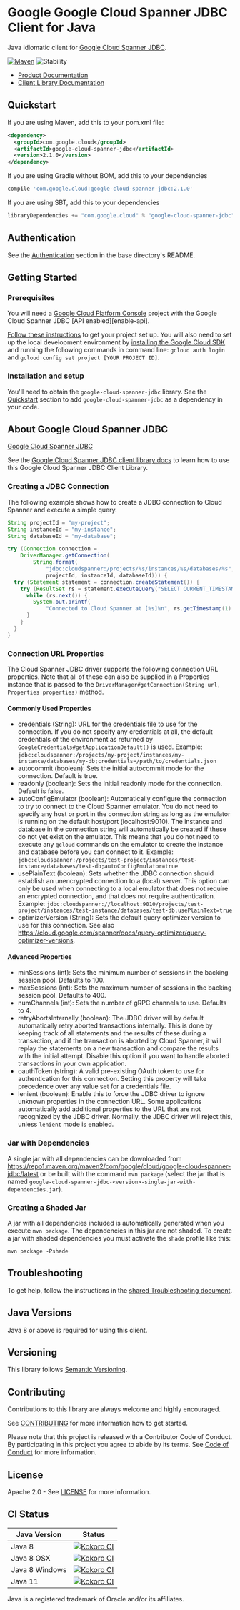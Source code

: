 # Google Google Cloud Spanner JDBC Client for Java

Java idiomatic client for [Google Cloud Spanner JDBC][product-docs].

[![Maven][maven-version-image]][maven-version-link]
![Stability][stability-image]

- [Product Documentation][product-docs]
- [Client Library Documentation][javadocs]

## Quickstart


If you are using Maven, add this to your pom.xml file:

```xml
<dependency>
  <groupId>com.google.cloud</groupId>
  <artifactId>google-cloud-spanner-jdbc</artifactId>
  <version>2.1.0</version>
</dependency>
```

If you are using Gradle without BOM, add this to your dependencies
```Groovy
compile 'com.google.cloud:google-cloud-spanner-jdbc:2.1.0'
```

If you are using SBT, add this to your dependencies
```Scala
libraryDependencies += "com.google.cloud" % "google-cloud-spanner-jdbc" % "2.1.0"
```

## Authentication

See the [Authentication][authentication] section in the base directory's README.

## Getting Started

### Prerequisites

You will need a [Google Cloud Platform Console][developer-console] project with the Google Cloud Spanner JDBC [API enabled][enable-api].

[Follow these instructions][create-project] to get your project set up. You will also need to set up the local development environment by
[installing the Google Cloud SDK][cloud-sdk] and running the following commands in command line:
`gcloud auth login` and `gcloud config set project [YOUR PROJECT ID]`.

### Installation and setup

You'll need to obtain the `google-cloud-spanner-jdbc` library.  See the [Quickstart](#quickstart) section
to add `google-cloud-spanner-jdbc` as a dependency in your code.

## About Google Cloud Spanner JDBC


[Google Cloud Spanner JDBC][product-docs] 

See the [Google Cloud Spanner JDBC client library docs][javadocs] to learn how to
use this Google Cloud Spanner JDBC Client Library.


### Creating a JDBC Connection

The following example shows how to create a JDBC connection to Cloud Spanner and execute a simple query.

```java
String projectId = "my-project";
String instanceId = "my-instance";
String databaseId = "my-database";

try (Connection connection =
    DriverManager.getConnection(
        String.format(
            "jdbc:cloudspanner:/projects/%s/instances/%s/databases/%s",
            projectId, instanceId, databaseId))) {
  try (Statement statement = connection.createStatement()) {
    try (ResultSet rs = statement.executeQuery("SELECT CURRENT_TIMESTAMP()")) {
      while (rs.next()) {
        System.out.printf(
            "Connected to Cloud Spanner at [%s]%n", rs.getTimestamp(1).toString());
      }
    }
  }
}
```

### Connection URL Properties

The Cloud Spanner JDBC driver supports the following connection URL properties. Note that all of
these can also be supplied in a Properties instance that is passed to the
`DriverManager#getConnection(String url, Properties properties)` method.

#### Commonly Used Properties
- credentials (String): URL for the credentials file to use for the connection. If you do not specify any credentials at all, the default credentials of the environment as returned by `GoogleCredentials#getApplicationDefault()` is used. Example: `jdbc:cloudspanner:/projects/my-project/instances/my-instance/databases/my-db;credentials=/path/to/credentials.json`
- autocommit (boolean): Sets the initial autocommit mode for the connection. Default is true.
- readonly (boolean): Sets the initial readonly mode for the connection. Default is false.
- autoConfigEmulator (boolean): Automatically configure the connection to try to connect to the Cloud Spanner emulator. You do not need to specify any host or port in the connection string as long as the emulator is running on the default host/port (localhost:9010). The instance and database in the connection string will automatically be created if these do not yet exist on the emulator. This means that you do not need to execute any `gcloud` commands on the emulator to create the instance and database before you can connect to it. Example: `jdbc:cloudspanner:/projects/test-project/instances/test-instance/databases/test-db;autoConfigEmulator=true`
- usePlainText (boolean): Sets whether the JDBC connection should establish an unencrypted connection to a (local) server. This option can only be used when connecting to a local emulator that does not require an encrypted connection, and that does not require authentication. Example: `jdbc:cloudspanner://localhost:9010/projects/test-project/instances/test-instance/databases/test-db;usePlainText=true`
- optimizerVersion (String): Sets the default query optimizer version to use for this connection. See also https://cloud.google.com/spanner/docs/query-optimizer/query-optimizer-versions.

#### Advanced Properties
- minSessions (int): Sets the minimum number of sessions in the backing session pool. Defaults to 100.
- maxSessions (int): Sets the maximum number of sessions in the backing session pool. Defaults to 400.
- numChannels (int): Sets the number of gRPC channels to use. Defaults to 4.
- retryAbortsInternally (boolean): The JDBC driver will by default automatically retry aborted transactions internally. This is done by keeping track of all statements and the results of these during a transaction, and if the transaction is aborted by Cloud Spanner, it will replay the statements on a new transaction and compare the results with the initial attempt. Disable this option if you want to handle aborted transactions in your own application.
- oauthToken (string): A valid pre-existing OAuth token to use for authentication for this connection. Setting this property will take precedence over any value set for a credentials file.
- lenient (boolean): Enable this to force the JDBC driver to ignore unknown properties in the connection URL. Some applications automatically add additional properties to the URL that are not recognized by the JDBC driver. Normally, the JDBC driver will reject this, unless `lenient` mode is enabled.

### Jar with Dependencies
A single jar with all dependencies can be downloaded from https://repo1.maven.org/maven2/com/google/cloud/google-cloud-spanner-jdbc/latest
or be built with the command `mvn package` (select the jar that is named `google-cloud-spanner-jdbc-<version>-single-jar-with-dependencies.jar`).

### Creating a Shaded Jar

A jar with all dependencies included is automatically generated when you execute `mvn package`.
The dependencies in this jar are not shaded. To create a jar with shaded dependencies you must
activate the `shade` profile like this:

 ```
 mvn package -Pshade
 ```





## Troubleshooting

To get help, follow the instructions in the [shared Troubleshooting document][troubleshooting].

## Java Versions

Java 8 or above is required for using this client.

## Versioning


This library follows [Semantic Versioning](http://semver.org/).


## Contributing


Contributions to this library are always welcome and highly encouraged.

See [CONTRIBUTING][contributing] for more information how to get started.

Please note that this project is released with a Contributor Code of Conduct. By participating in
this project you agree to abide by its terms. See [Code of Conduct][code-of-conduct] for more
information.

## License

Apache 2.0 - See [LICENSE][license] for more information.

## CI Status

Java Version | Status
------------ | ------
Java 8 | [![Kokoro CI][kokoro-badge-image-2]][kokoro-badge-link-2]
Java 8 OSX | [![Kokoro CI][kokoro-badge-image-3]][kokoro-badge-link-3]
Java 8 Windows | [![Kokoro CI][kokoro-badge-image-4]][kokoro-badge-link-4]
Java 11 | [![Kokoro CI][kokoro-badge-image-5]][kokoro-badge-link-5]

Java is a registered trademark of Oracle and/or its affiliates.

[product-docs]: https://cloud.google.com/spanner/docs/use-oss-jdbc
[javadocs]: https://googleapis.dev/java/google-cloud-spanner-jdbc/latest/index.html
[kokoro-badge-image-1]: http://storage.googleapis.com/cloud-devrel-public/java/badges/java-spanner-jdbc/java7.svg
[kokoro-badge-link-1]: http://storage.googleapis.com/cloud-devrel-public/java/badges/java-spanner-jdbc/java7.html
[kokoro-badge-image-2]: http://storage.googleapis.com/cloud-devrel-public/java/badges/java-spanner-jdbc/java8.svg
[kokoro-badge-link-2]: http://storage.googleapis.com/cloud-devrel-public/java/badges/java-spanner-jdbc/java8.html
[kokoro-badge-image-3]: http://storage.googleapis.com/cloud-devrel-public/java/badges/java-spanner-jdbc/java8-osx.svg
[kokoro-badge-link-3]: http://storage.googleapis.com/cloud-devrel-public/java/badges/java-spanner-jdbc/java8-osx.html
[kokoro-badge-image-4]: http://storage.googleapis.com/cloud-devrel-public/java/badges/java-spanner-jdbc/java8-win.svg
[kokoro-badge-link-4]: http://storage.googleapis.com/cloud-devrel-public/java/badges/java-spanner-jdbc/java8-win.html
[kokoro-badge-image-5]: http://storage.googleapis.com/cloud-devrel-public/java/badges/java-spanner-jdbc/java11.svg
[kokoro-badge-link-5]: http://storage.googleapis.com/cloud-devrel-public/java/badges/java-spanner-jdbc/java11.html
[stability-image]: https://img.shields.io/badge/stability-ga-green
[maven-version-image]: https://img.shields.io/maven-central/v/com.google.cloud/google-cloud-spanner-jdbc.svg
[maven-version-link]: https://search.maven.org/search?q=g:com.google.cloud%20AND%20a:google-cloud-spanner-jdbc&core=gav
[authentication]: https://github.com/googleapis/google-cloud-java#authentication
[developer-console]: https://console.developers.google.com/
[create-project]: https://cloud.google.com/resource-manager/docs/creating-managing-projects
[cloud-sdk]: https://cloud.google.com/sdk/
[troubleshooting]: https://github.com/googleapis/google-cloud-common/blob/master/troubleshooting/readme.md#troubleshooting
[contributing]: https://github.com/googleapis/java-spanner-jdbc/blob/master/CONTRIBUTING.md
[code-of-conduct]: https://github.com/googleapis/java-spanner-jdbc/blob/master/CODE_OF_CONDUCT.md#contributor-code-of-conduct
[license]: https://github.com/googleapis/java-spanner-jdbc/blob/master/LICENSE


[libraries-bom]: https://github.com/GoogleCloudPlatform/cloud-opensource-java/wiki/The-Google-Cloud-Platform-Libraries-BOM
[shell_img]: https://gstatic.com/cloudssh/images/open-btn.png
